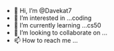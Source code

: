 - 👋 Hi, I’m @Davekat7
- 👀 I’m interested in ...coding
- 🌱 I’m currently learning ...cs50
- 💞️ I’m looking to collaborate on ...
- 📫 How to reach me ...

<!---
Davekat7/Davekat7 is a ✨ special ✨ repository because its `README.md` (this file) appears on your GitHub profile.
You can click the Preview link to take a look at your changes.
--->
